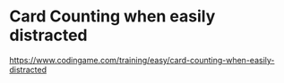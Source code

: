 # Card Counting when easily distracted

https://www.codingame.com/training/easy/card-counting-when-easily-distracted
